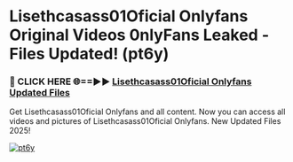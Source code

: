 # Lisethcasass01Oficial Onlyfans Original Videos 0nlyFans Leaked - Files Updated! (pt6y)

<h3>🔴 CLICK HERE 🌐==►► <a href="https://tinyurl.com/ehrbuxhb" rel="nofollow">Lisethcasass01Oficial Onlyfans Updated Files</a></h3>

Get Lisethcasass01Oficial Onlyfans and all content. Now you can access all videos and pictures of Lisethcasass01Oficial Onlyfans. New Updated Files 2025!

[![pt6y](https://i.imgur.com/lVYEuWS.gif)](https://tinyurl.com/ehrbuxhb)
